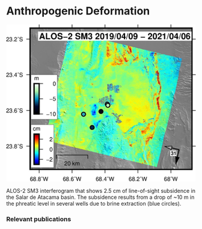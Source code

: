 # **Anthropogenic Deformation**


<img style="float: center;" src="/images/alos2salar.jpg">

ALOS-2 SM3 interferogram that shows 2.5 cm of line-of-sight subsidence in the Salar de Atacama basin. The subsidence results from a drop of ~10 m in the phreatic level in several wells due to brine extraction (blue circles).

### **Relevant publications**

